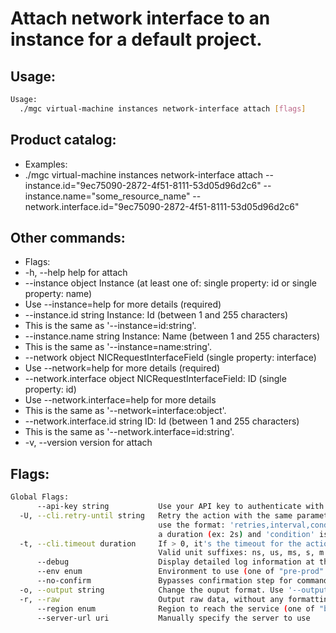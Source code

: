# Attach network interface to an instance for a default project.

## Usage:
```bash
Usage:
  ./mgc virtual-machine instances network-interface attach [flags]
```

## Product catalog:
- Examples:
- ./mgc virtual-machine instances network-interface attach --instance.id="9ec75090-2872-4f51-8111-53d05d96d2c6" --instance.name="some_resource_name" --network.interface.id="9ec75090-2872-4f51-8111-53d05d96d2c6"

## Other commands:
- Flags:
- -h, --help                          help for attach
- --instance object               Instance (at least one of: single property: id or single property: name)
- Use --instance=help for more details (required)
- --instance.id string            Instance: Id (between 1 and 255 characters)
- This is the same as '--instance=id:string'.
- --instance.name string          Instance: Name (between 1 and 255 characters)
- This is the same as '--instance=name:string'.
- --network object                NICRequestInterfaceField (single property: interface)
- Use --network=help for more details (required)
- --network.interface object      NICRequestInterfaceField: ID (single property: id)
- Use --network.interface=help for more details
- This is the same as '--network=interface:object'.
- --network.interface.id string   ID: Id (between 1 and 255 characters)
- This is the same as '--network.interface=id:string'.
- -v, --version                       version for attach

## Flags:
```bash
Global Flags:
      --api-key string           Use your API key to authenticate with the API
  -U, --cli.retry-until string   Retry the action with the same parameters until the given condition is met. The flag parameters
                                 use the format: 'retries,interval,condition', where 'retries' is a positive integer, 'interval' is
                                 a duration (ex: 2s) and 'condition' is a 'engine=value' pair such as "jsonpath=expression"
  -t, --cli.timeout duration     If > 0, it's the timeout for the action execution. It's specified as numbers and unit suffix.
                                 Valid unit suffixes: ns, us, ms, s, m and h. Examples: 300ms, 1m30s
      --debug                    Display detailed log information at the debug level
      --env enum                 Environment to use (one of "pre-prod" or "prod") (default "prod")
      --no-confirm               Bypasses confirmation step for commands that ask a confirmation from the user
  -o, --output string            Change the ouput format. Use '--output=help' to know more details. (default "yaml")
  -r, --raw                      Output raw data, without any formatting or coloring
      --region enum              Region to reach the service (one of "br-mgl1", "br-ne1" or "br-se1") (default "br-se1")
      --server-url uri           Manually specify the server to use
```

